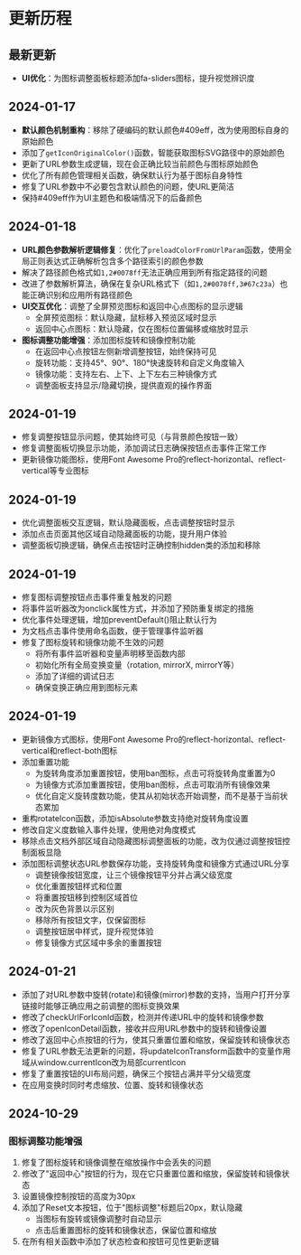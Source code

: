 # 更新历程

## 最新更新
- **UI优化**：为图标调整面板标题添加fa-sliders图标，提升视觉辨识度

## 2024-01-17
- **默认颜色机制重构**：移除了硬编码的默认颜色#409eff，改为使用图标自身的原始颜色
- 添加了`getIconOriginalColor()`函数，智能获取图标SVG路径中的原始颜色
- 更新了URL参数生成逻辑，现在会正确比较当前颜色与图标原始颜色
- 优化了所有颜色管理相关函数，确保默认行为基于图标自身特性
- 修复了URL参数中不必要包含默认颜色的问题，使URL更简洁
- 保持#409eff作为UI主题色和极端情况下的后备颜色

## 2024-01-18
- **URL颜色参数解析逻辑修复**：优化了`preloadColorFromUrlParam`函数，使用全局正则表达式正确解析包含多个路径索引的颜色参数
- 解决了路径颜色格式如`1,2#0078ff`无法正确应用到所有指定路径的问题
- 改进了参数解析算法，确保在复杂URL格式下（如`1,2#0078ff,3#67c23a`）也能正确识别和应用所有路径颜色
- **UI交互优化**：调整了全屏预览图标和返回中心点图标的显示逻辑
  - 全屏预览图标：默认隐藏，鼠标移入预览区域时显示
  - 返回中心点图标：默认隐藏，仅在图标位置偏移或缩放时显示
- **图标调整功能增强**：添加图标旋转和镜像控制功能
  - 在返回中心点按钮左侧新增调整按钮，始终保持可见
  - 旋转功能：支持45°、90°、180°快速旋转和自定义角度输入
  - 镜像功能：支持左右、上下、上下左右三种镜像方式
  - 调整面板支持显示/隐藏切换，提供直观的操作界面

## 2024-01-19
- 修复调整按钮显示问题，使其始终可见（与背景颜色按钮一致）
- 修复调整面板切换显示功能，添加调试日志确保按钮点击事件正常工作
- 更新镜像功能图标，使用Font Awesome Pro的reflect-horizontal、reflect-vertical等专业图标

## 2024-01-19
- 优化调整面板交互逻辑，默认隐藏面板，点击调整按钮时显示
- 添加点击页面其他区域自动隐藏面板的功能，提升用户体验
- 调整面板切换逻辑，确保点击按钮时正确控制hidden类的添加和移除

## 2024-01-19
- 修复图标调整按钮点击事件重复触发的问题
- 将事件监听器改为onclick属性方式，并添加了预防重复绑定的措施
- 优化事件处理逻辑，增加preventDefault()阻止默认行为
- 为文档点击事件使用命名函数，便于管理事件监听器
- 修复了图标旋转和镜像功能不生效的问题
  - 将所有事件监听器和变量声明移至函数内部
  - 初始化所有全局变换变量（rotation, mirrorX, mirrorY等）
  - 添加了详细的调试日志
  - 确保变换正确应用到图标元素

## 2024-01-19
- 更新镜像方式图标，使用Font Awesome Pro的reflect-horizontal、reflect-vertical和reflect-both图标
- 添加重置功能
  - 为旋转角度添加重置按钮，使用ban图标，点击可将旋转角度重置为0
  - 为镜像方式添加重置按钮，使用ban图标，点击可取消所有镜像效果
  - 优化自定义旋转度数功能，使其从初始状态开始调整，而不是基于当前状态累加
- 重构rotateIcon函数，添加isAbsolute参数支持绝对旋转角度设置
- 修改自定义度数输入事件处理，使用绝对角度模式
- 移除点击文档外部区域自动隐藏图标调整面板的功能，改为仅通过调整按钮控制面板显隐
- 添加图标调整状态URL参数保存功能，支持旋转角度和镜像方式通过URL分享
  - 调整镜像按钮宽度，让三个镜像按钮平分并占满父级宽度
  - 优化重置按钮样式和位置
  - 将重置按钮移到控制区域首位
  - 改为灰色背景以示区别
  - 移除所有按钮文字，仅保留图标
  - 调整按钮居中样式，提升视觉体验
  - 修复镜像方式区域中多余的重置按钮

## 2024-01-21
- 添加了对URL参数中旋转(rotate)和镜像(mirror)参数的支持，当用户打开分享链接时能够正确应用之前调整的图标变换效果
- 修改了checkUrlForIconId函数，检测并传递URL中的旋转和镜像参数
- 修改了openIconDetail函数，接收并应用URL参数中的旋转和镜像设置
- 修改了返回中心点按钮的行为，使其只重置位置和缩放，保留旋转和镜像状态
- 修复了URL参数无法更新的问题，将updateIconTransform函数中的变量作用域从window.currentIcon改为局部currentIcon
- 修复了重置按钮的UI布局问题，确保三个按钮占满并平分父级宽度
- 在应用变换时同时考虑缩放、位置、旋转和镜像状态

## 2024-10-29

### 图标调整功能增强

1. 修复了图标旋转和镜像调整在缩放操作中会丢失的问题
2. 修改了"返回中心"按钮的行为，现在它只重置位置和缩放，保留旋转和镜像状态
3. 设置镜像控制按钮的高度为30px
4. 添加了Reset文本按钮，位于"图标调整"标题后20px，默认隐藏
   - 当图标有旋转或镜像调整时自动显示
   - 点击后重置图标的旋转和镜像状态，保留位置和缩放
5. 在所有相关函数中添加了状态检查和按钮可见性更新逻辑